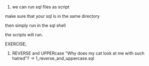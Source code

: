 1. we can run sql files as script

make sure that your sql is in the same directory

then simply run <source filename.sql> in the sql shell

the scripts will run.

EXERCISE;

1. REVERSE and UPPERcase
"Why does my cat look at me with such hatred"?
-> 1_reverse_and_uppercase.sql
